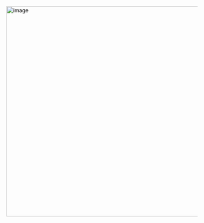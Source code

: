 <img width="1673" height="552" alt="image" src="https://github.com/user-attachments/assets/c563f39d-e7d8-4b1b-bb37-ef51ebd48811" />
